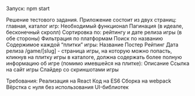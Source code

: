 Запуск: npm start

Решение тестового задания.
Приложение состоит из двух страниц: главная, каталог игр:
  Необходимый функционал
    Пагинация (в идеале, бесконечный скролл)
    Сортировка по: рейтингу и дате релиза игры (в обе стороны)
    Фильтрация по платформам
    Поиск по названию
    Содержимое каждой “плитки” игры:
      Название
      Постер
      Рейтинг
      Дата релиза
/game/[slug] - страница игры, на которую можно попасть, кликнув на плитку игры в каталоге, должна содержать более полную информацию об игре (помимо имевшейся на плитке):
  Описание
  Ссылка на сайт игры
  Слайдер со скриншотами игры

Требования:
Реализация на React
Код на ES6
Сборка на webpack
Вёрстка с нуля без использования UI-библиотек
